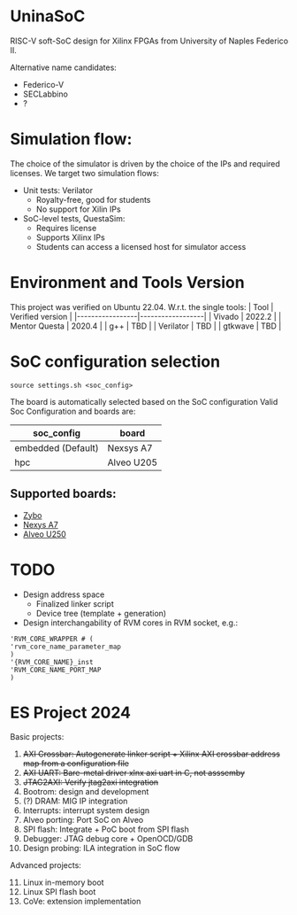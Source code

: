 # UninaSoC
RISC-V soft-SoC design for Xilinx FPGAs from University of Naples Federico II.

Alternative name candidates:
* Federico-V
* SECLabbino
* ?

# Simulation flow:
The choice of the simulator is driven by the choice of the IPs and required licenses. We target two simulation flows:
* Unit tests: Verilator
   * Royalty-free, good for students
   * No support for Xilin IPs
* SoC-level tests, QuestaSim:
   * Requires license
   * Supports Xilinx IPs
   * Students can access a licensed host for simulator access

# Environment and Tools Version 
This project was verified on Ubuntu 22.04.
W.r.t. the single tools:
| Tool            | Verified version |
|-----------------|------------------|
| Vivado          | 2022.2           |
| Mentor Questa   | 2020.4           |
| g++             | TBD              |
| Verilator       | TBD              |
| gtkwave         | TBD              |


# SoC configuration selection

```
source settings.sh <soc_config>
```
The board is automatically selected based on the SoC configuration
Valid Soc Configuration and boards are:

| soc_config               | board            |
|--------------------------|------------------|
| embedded (Default)       | Nexsys A7        |
| hpc                      | Alveo U205       |

## Supported boards:
- [Zybo](https://digilent.com/reference/programmable-logic/zybo/reference-manual)
- [Nexys A7](https://digilent.com/shop/nexys-a7-fpga-trainer-board-recommended-for-ece-curriculum/)
- [Alveo U250](https://www.amd.com/en/products/accelerators/alveo/u250/a-u250-a64g-pq-g.html)

# TODO
* Design address space
	* Finalized linker script
 	* Device tree (template + generation)
* Design interchangability of RVM cores in RVM socket, e.g.:
```
'RVM_CORE_WRAPPER # (
'rvm_core_name_parameter_map
) 
'{RVM_CORE_NAME}_inst 
'RVM_CORE_NAME_PORT_MAP
)
```

# ES Project 2024
Basic projects:

1. ~~AXI Crossbar: Autogenerate linker script + Xilinx AXI crossbar address map from a configuration file~~  
2. ~~AXI UART: Bare-metal driver xlnx axi uart in C, not asssemby~~
3. ~~JTAG2AXI: Verify jtag2axi integration~~
4. Bootrom: design and development
5. (?) DRAM: MIG IP integration
6. Interrupts: interrupt system design
7. Alveo porting: Port SoC on Alveo
8. SPI flash: Integrate + PoC boot from SPI flash
9. Debugger: JTAG debug core + OpenOCD/GDB
10. Design probing: ILA integration in SoC flow

Advanced projects:

11. Linux in-memory boot 
12. Linux SPI flash boot 
13. CoVe: extension implementation
